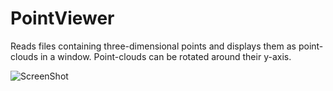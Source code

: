 # PointViewer
Reads files containing three-dimensional points and displays them as point-clouds in a window. Point-clouds can be rotated around their y-axis.

![ScreenShot](https://raw.github.com/ccaspers/college-practices/master/gencg/PointViewer/cow-screenshot.png)
